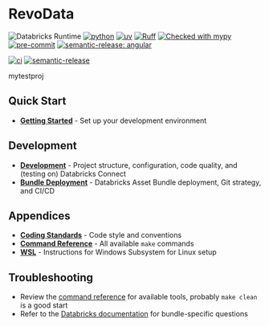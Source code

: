 # RevoData

![Databricks Runtime](https://img.shields.io/badge/Databricks%20Runtime-15.4--LTS-%231B3139)
[![python](https://img.shields.io/badge/python-3.11-g)](https://www.python.org)
[![uv](https://img.shields.io/endpoint?url=https://raw.githubusercontent.com/astral-sh/uv/main/assets/badge/v0.json)](https://github.com/astral-sh/uv)
[![Ruff](https://img.shields.io/endpoint?url=https://raw.githubusercontent.com/astral-sh/ruff/main/assets/badge/v2.json)](https://github.com/astral-sh/ruff)
[![Checked with mypy](http://www.mypy-lang.org/static/mypy_badge.svg)](http://mypy-lang.org/)
[![pre-commit](https://img.shields.io/badge/pre--commit-enabled-brightgreen?logo=pre-commit&logoColor=white)](https://github.com/pre-commit/pre-commit)
[![semantic-release: angular](https://img.shields.io/badge/semantic--release-angular-e10079?logo=semantic-release)](https://github.com/semantic-release/semantic-release)

[![ci](https://github.com/revodatanl/RevoData/actions/workflows/ci.yml/badge.svg)](https://github.com/revodatanl/RevoData/actions/workflows/ci.yml)
[![semantic-release](https://github.com/revodatanl/RevoData/actions/workflows/semantic-release.yml/badge.svg)](https://github.com/revodatanl/RevoData/actions/workflows/semantic-release.yml)

mytestproj

## Quick Start

- **[Getting Started](getting_started.md)** - Set up your development environment

## Development

- **[Development](development.md)** - Project structure, configuration, code quality, and (testing on) Databricks Connect
- **[Bundle Deployment](bundle_deployment.md)** - Databricks Asset Bundle deployment, Git strategy, and CI/CD

## Appendices

- **[Coding Standards](coding_standard.md)** - Code style and conventions
- **[Command Reference](commands.md)** - All available `make` commands
- **[WSL](wsl.md)** - Instructions for Windows Subsystem for Linux setup

## Troubleshooting

- Review the [command reference](commands.md) for available tools, probably `make clean` is a good start
- Refer to the [Databricks documentation](https://docs.databricks.com/dev-tools/bundles/index.html) for bundle-specific questions
